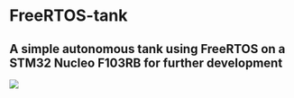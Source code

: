 # FreeRTOS-tank #
## A simple autonomous tank using FreeRTOS on a STM32 Nucleo F103RB for further development ##
![](FreeRTOS.gif)


